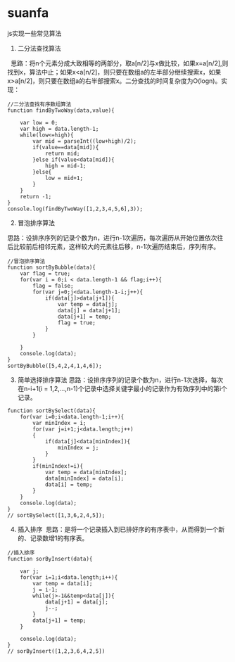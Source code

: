 # suanfa
js实现一些常见算法

1. 二分法查找算法

   思路：将n个元素分成大致相等的两部分，取a[n/2]与x做比较，如果x=a[n/2],则找到x，算法中止；如果x<a[n/2]，则只要在数组a的左半部分继续搜索x，如果x>a[n/2]，则只要在数组a的右半部搜索x。二分查找的时间复杂度为O(logn)。实现：

```
//二分法查找有序数组算法	 
function findByTwoWay(data,value){

	var low = 0;
	var high = data.length-1;
	while(low<=high){
		var mid = parseInt((low+high)/2);	 			
		if(value==data[mid]){
			return mid;
		}else if(value<data[mid]){
			high = mid-1;
		}else{
			low = mid+1;
		}
	}
	return -1;
}
console.log(findByTwoWay([1,2,3,4,5,6],3));
```
2. 冒泡排序算法

思路：设排序序列的记录个数为n，进行n-1次遍历，每次遍历从开始位置依次往后比较前后相邻元素，这样较大的元素往后移，n-1次遍历结束后，序列有序。
```
//冒泡排序算法
function sortByBubble(data){
	var flag = true;
	for(var i = 0;i < data.length-1 && flag;i++){
		flag = false;
		for(var j=0;j<data.length-1-i;j++){
			if(data[j]>data[j+1]){
				var temp = data[j];
				data[j] = data[j+1];
				data[j+1] = temp;
				flag = true;
			}
		}

	}
	console.log(data);
}
sortByBubble([5,4,2,4,1,4,6]);

```
3. 简单选择排序算法
 思路：设排序序列的记录个数为n，进行n-1次选择，每次在n-i+1(i = 1,2,...,n-1)个记录中选择关键字最小的记录作为有效序列中的第i个记录。
```
function sortBySelect(data){
	for(var i=0;i<data.length-1;i++){
		var minIndex = i;
		for(var j=i+1;j<data.length;j++)
		{
			if(data[j]<data[minIndex]){
				minIndex = j;
			}
		}
		if(minIndex!=i){
			var temp = data[minIndex];
			data[minIndex] = data[i];
			data[i] = temp;
		}
	}
	console.log(data);
}
// sortBySelect([1,3,6,2,4,5]);
```
4. 插入排序
  思路：是将一个记录插入到已排好序的有序表中，从而得到一个新的、记录数增1的有序表。
```
//插入排序
function sorByInsert(data){

	var j;
	for(var i=1;i<data.length;i++){
		var temp = data[i];
		j = i-1;
		while(j>-1&&temp<data[j]){
			data[j+1] = data[j];
			j--;
		}
		data[j+1] = temp;
	}

	console.log(data);
}
// sorByInsert([1,2,3,6,4,2,5])
```
  
